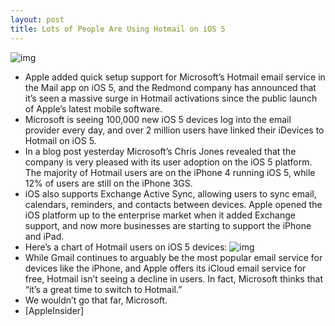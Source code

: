 ```yaml
---
layout: post
title: Lots of People Are Using Hotmail on iOS 5
---
```

![img](http://media.idownloadblog.com/wp-content/uploads/2011/11/Windows-Live-iOS-5.jpg)
* Apple added quick setup support for Microsoft’s Hotmail email service in the Mail app on iOS 5, and the Redmond company has announced that it’s seen a massive surge in Hotmail activations since the public launch of Apple’s latest mobile software.
* Microsoft is seeing 100,000 new iOS 5 devices log into the email provider every day, and over 2 million users have linked their iDevices to Hotmail on iOS 5.
* In a blog post yesterday Microsoft’s Chris Jones revealed that the company is very pleased with its user adoption on the iOS 5 platform. The majority of Hotmail users are on the iPhone 4 running iOS 5, while 12% of users are still on the iPhone 3GS.
* iOS also supports Exchange Active Sync, allowing users to sync email, calendars, reminders, and contacts between devices. Apple opened the iOS platform up to the enterprise market when it added Exchange support, and now more businesses are starting to support the iPhone and iPad.
* Here’s a chart of Hotmail users on iOS 5 devices:
![img](http://media.idownloadblog.com/wp-content/uploads/2011/11/5481.clip_image003_77BEDC35.png)
* While Gmail continues to arguably be the most popular email service for devices like the iPhone, and Apple offers its iCloud email service for free, Hotmail isn’t seeing a decline in users. In fact, Microsoft thinks that “it’s a great time to switch to Hotmail.”
* We wouldn’t go that far, Microsoft.
* [AppleInsider]

